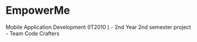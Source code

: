 # EmpowerMe
Mobile Application Development (IT2010 ) - 2nd Year 2nd semester project - Team Code Crafters
